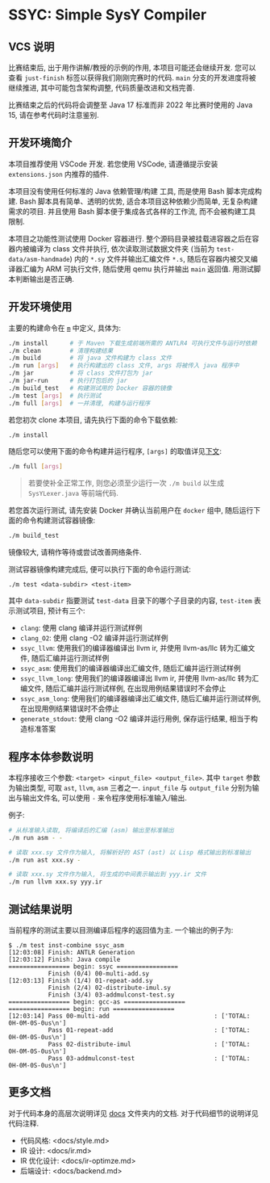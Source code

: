 # SSYC: Simple SysY Compiler

## VCS 说明

比赛结束后, 出于用作讲解/教授的示例的作用, 本项目可能还会继续开发. 您可以查看 `just-finish` 标签以获得我们刚刚完赛时的代码. `main` 分支的开发进度将被继续推进, 其中可能包含架构调整, 代码质量改进和文档完善.

比赛结束之后的代码将会调整至 Java 17 标准而非 2022 年比赛时使用的 Java 15, 请在参考代码时注意鉴别.

## 开发环境简介

本项目推荐使用 VSCode 开发. 若您使用 VSCode, 请遵循提示安装 `extensions.json` 内推荐的插件.

本项目没有使用任何标准的 Java 依赖管理/构建 工具, 而是使用 Bash 脚本完成构建. Bash 脚本具有简单、透明的优势, 适合本项目这种依赖少而简单, 无复杂构建需求的项目. 并且使用 Bash 脚本便于集成各式各样的工作流, 而不会被构建工具限制.

本项目之功能性测试使用 Docker 容器进行. 整个源码目录被挂载进容器之后在容器内被编译为 class 文件并执行, 依次读取测试数据文件夹 (当前为 `test-data/asm-handmade`) 内的 `*.sy` 文件并输出汇编文件 `*.s`, 随后在容器内被交叉编译器汇编为 ARM 可执行文件, 随后使用 qemu 执行并输出 `main` 返回值. 用测试脚本判断输出是否正确.

## 开发环境使用

主要的构建命令在 [`m`](m) 中定义, 具体为:

```bash
./m install      # 于 Maven 下载生成前端所需的 ANTLR4 可执行文件与运行时依赖
./m clean        # 清理构建结果
./m build        # 将 java 文件构建为 class 文件
./m run [args]   # 执行构建出的 class 文件, args 将被传入 java 程序中
./m jar          # 将 class 文件打包为 jar
./m jar-run      # 执行打包后的 jar
./m build_test   # 构建测试用的 Docker 容器的镜像
./m test [args]  # 执行测试
./m full [args]  # 一并清理, 构建与运行程序
```

若您初次 clone 本项目, 请先执行下面的命令下载依赖:

```bash
./m install
```

随后您可以使用下面的命令构建并运行程序, `[args]` 的取值详见[下文](#程序本体参数说明):

```bash
./m full [args]
```

> 若要使补全正常工作, 则您必须至少运行一次 `./m build` 以生成 `SysYLexer.java` 等前端代码.

若您首次运行测试, 请先安装 Docker 并确认当前用户在 `docker` 组中, 随后运行下面的命令构建测试容器镜像:

```bash
./m build_test
```

镜像较大, 请稍作等待或尝试改善网络条件.

测试容器镜像构建完成后, 便可以执行下面的命令运行测试:

```
./m test <data-subdir> <test-item>
```

其中 `data-subdir` 指要测试 `test-data` 目录下的哪个子目录的内容, `test-item` 表示测试项目, 预计有三个:

- `clang`: 使用 clang 编译并运行测试样例
- `clang_O2`: 使用 clang -O2 编译并运行测试样例
- `ssyc_llvm`: 使用我们的编译器编译出 llvm ir, 并使用 llvm-as/llc 转为汇编文件, 随后汇编并运行测试样例
- `ssyc_asm`: 使用我们的编译器编译出汇编文件, 随后汇编并运行测试样例
- `ssyc_llvm_long`: 使用我们的编译器编译出 llvm ir, 并使用 llvm-as/llc 转为汇编文件, 随后汇编并运行测试样例, 在出现用例结果错误时不会停止
- `ssyc_asm_long`: 使用我们的编译器编译出汇编文件, 随后汇编并运行测试样例, 在出现用例结果错误时不会停止
- `generate_stdout`: 使用 clang -O2 编译并运行用例, 保存运行结果, 相当于构造标准答案

## 程序本体参数说明

本程序接收三个参数: `<target> <input_file> <output_file>`. 其中 `target` 参数为输出类型, 可取 `ast`, `llvm`, `asm` 三者之一. `input_file` 与 `output_file` 分别为输出与输出文件名, 可以使用 `-` 来令程序使用标准输入/输出.

例子:

```bash
# 从标准输入读取, 将编译后的汇编 (asm) 输出至标准输出
./m run asm - -

# 读取 xxx.sy 文件作为输入, 将解析好的 AST (ast) 以 Lisp 格式输出到标准输出
./m run ast xxx.sy -

# 读取 xxx.sy 文件作为输入, 将生成的中间表示输出到 yyy.ir 文件
./m run llvm xxx.sy yyy.ir
```

## 测试结果说明

当前程序的测试主要以目测编译后程序的返回值为主. 一个输出的例子为:

```
$ ./m test inst-combine ssyc_asm
[12:03:08] Finish: ANTLR Generation
[12:03:12] Finish: Java compile
================= begin: ssyc =================
           Finish (0/4) 00-multi-add.sy
[12:03:13] Finish (1/4) 01-repeat-add.sy
           Finish (2/4) 02-distribute-imul.sy
           Finish (3/4) 03-addmulconst-test.sy
================= begin: gcc-as =================
================= begin: run =================
[12:03:14] Pass 00-multi-add                             : ['TOTAL: 0H-0M-0S-0us\n']
           Pass 01-repeat-add                            : ['TOTAL: 0H-0M-0S-0us\n']
           Pass 02-distribute-imul                       : ['TOTAL: 0H-0M-0S-0us\n']
           Pass 03-addmulconst-test                      : ['TOTAL: 0H-0M-0S-0us\n']
```

## 更多文档

对于代码本身的高层次说明详见 [docs](docs/) 文件夹内的文档. 对于代码细节的说明详见代码注释.

- 代码风格: <docs/style.md>
- IR 设计: <docs/ir.md>
- IR 优化设计: <docs/ir-optimze.md>
- 后端设计: <docs/backend.md>